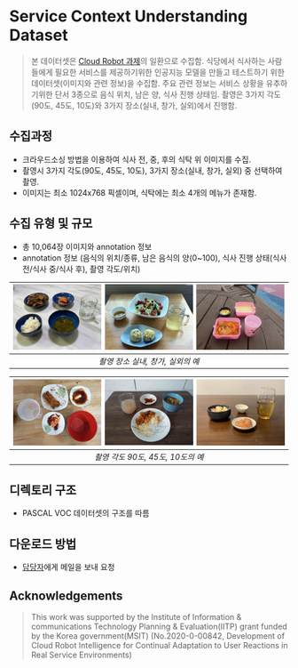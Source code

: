 # Service Context Understanding Dataset
> 본 데이터셋은 [Cloud Robot 과제](https://github.com/aai4r/aai4r-master)의 일환으로 수집함.
> 식당에서 식사하는 사람들에게 필요한 서비스를 제공하기위한 인공지능 모델을 만들고 테스트하기 위한 데이터셋(이미지와 관련 정보)을 수집함.
> 주요 관련 정보는 서비스 상황을 유추하기위한 단서 3종으로 음식 위치, 남은 양, 식사 진행 상태임.
> 촬영은 3가지 각도(90도, 45도, 10도)와 3가지 장소(실내, 창가, 실외)에서 진행함.

## 수집과정
* 크라우드소싱 방법을 이용하여 식사 전, 중, 후의 식탁 위 이미지를 수집.
* 촬영시 3가지 각도(90도, 45도, 10도), 3가지 장소(실내, 창가, 실외) 중 선택하여 촬영.
* 이미지는 최소 1024x768 픽셀이며, 식탁에는 최소 4개의 메뉴가 존재함.

## 수집 유형 및 규모
* 총 10,064장 이미지와 annotation 정보
* annotation 정보 (음식의 위치/종류, 남은 음식의 양(0~100), 식사 진행 상태(식사 전/식사 중/식사 후), 촬영 각도/위치)

| ![](images/images1.PNG) |
|:--:|
| *촬영 장소 실내, 창가, 실외의 예* |

| ![](images/images2.PNG) |
|:--:|
| *촬영 각도 90도, 45도, 10도의 예* |

## 디렉토리 구조
* PASCAL VOC 데이터셋의 구조를 따름

## 다운로드 방법
* [담당자](yochin@etri.re.kr)에게 메일을 보내 요청

## Acknowledgements
> This work was supported by the Institute of Information & communications Technology Planning & Evaluation(IITP) grant funded by the Korea government(MSIT) (No.2020-0-00842, Development of Cloud Robot Intelligence for Continual Adaptation to User Reactions in Real Service Environments)
